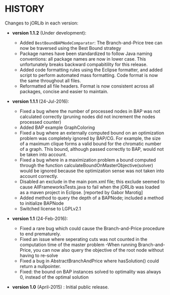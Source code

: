 # HISTORY #

Changes to jORLib in each version:

- **version 1.1.2** (Under development):
	- Added `BestBoundBAPNodeComparator`: The Branch-and-Price tree can now be traversed using the Best Bound strategy
	- Package names have been standardized to follow Java naming conventions: all package names are now in lower case. This unfortunately breaks backward compabitility for this release.
	- Added code formatting rules using the Eclipse formatter, and added script to perform automated mass formatting. Code format is now the same throughout all files.
	- Reformatted all file headers. Format is now consistent across all packages, concise and easier to maintain.

- **version 1.1.1** (24-Jul-2016):
	- Fixed a bug where the number of processed nodes in BAP was not calculated correctly (pruning nodes did not increment the nodes processed counter)
	- Added BAP example GraphColoring
	- Fixed a bug where an externally computed bound on an optimization problem was completely ignored by BAP/CG. For example, the size of a maximum clique forms a valid bound for the chromatic number of a graph. This bound, although passed correctly to BAP, would not be taken into account.
	- Fixed a bug where in a maximization problem a bound computed through the function calculateBoundOnMasterObjective(solver) would be ignored because the optimization sense was not taken into account correctly.
	- Disabled an exclude in the main pom.xml file; this exclude seemed to cause AllFrameworksTests.java to fail when the jORLib was loaded as a maven project in Eclipse. [reported by Gabor Marotig]
	- Added method to query the depth of a BAPNode; included a method to initialize BAPNode
	- Switched license to LGPLv2.1

- **version 1.1** (24-Feb-2016): 
	- Fixed a rare bug which could cause the Branch-and-Price procedure to end prematurely.
	- Fixed an issue where seperating cuts was not counted in the computation time of the master problem
	-When running Branch-and-Price, you can now also query the objective of the root node without having to re-solve
	- Fixed a bug in AbstractBranchAndPrice where hasSolution() could return a nullpointer.
	- Fixed: the bound on BAP instances solved to optimality was always 0, instead of the optimal solution

- **version 1.0** (April-2015) : Initial public release.

